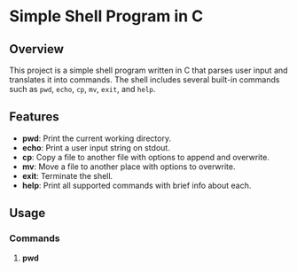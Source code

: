 # Simple Shell Program in C

## Overview

This project is a simple shell program written in C that parses user input and translates it into commands. The shell includes several built-in commands such as `pwd`, `echo`, `cp`, `mv`, `exit`, and `help`.

## Features

- **pwd**: Print the current working directory.
- **echo**: Print a user input string on stdout.
- **cp**: Copy a file to another file with options to append and overwrite.
- **mv**: Move a file to another place with options to overwrite.
- **exit**: Terminate the shell.
- **help**: Print all supported commands with brief info about each.

## Usage

### Commands
1. **pwd**
